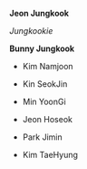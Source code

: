 __Jeon Jungkook__

*Jungkookie*

**Bunny Jungkook**

+  Kim Namjoon

+  Kin SeokJin

+  Min YoonGi

+  Jeon Hoseok

+  Park Jimin

+  Kim TaeHyung
